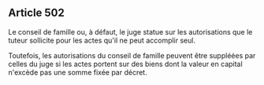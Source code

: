 Article 502
----
Le conseil de famille ou, à défaut, le juge statue sur les autorisations que le
tuteur sollicite pour les actes qu'il ne peut accomplir seul.

Toutefois, les autorisations du conseil de famille peuvent être suppléées par
celles du juge si les actes portent sur des biens dont la valeur en capital
n'excède pas une somme fixée par décret.
